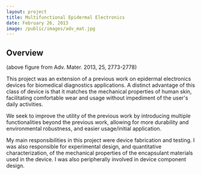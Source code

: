 ```yaml
---
layout: project
title: Multifunctional Epidermal Electronics
date: February 26, 2013
image: /public/images/adv_mat.jpg
---
```


## Overview

(above figure from Adv. Mater. 2013, 25, 2773-2778)

This project was an extension of a previous work on epidermal electronics
devices for biomedical diagnostics applications. A distinct advantage
of this class of device is that it matches the mechanical properties of
human skin, facilitating comfortable wear and usage without impediment
of the user's daily activities.

We seek to improve the utility of the previous work by introducing
multiple functionalities beyond the previous work, allowing for more
durability and environmental robustness, and easier usage/initial
application.

My main responsibilities in this project were device fabrication and testing.
I was also responsible for experimental design, and quantitative characterization, of the mechanical properties of the encapsulant materials
used in the device. I was also peripherally involved in device component
design.
